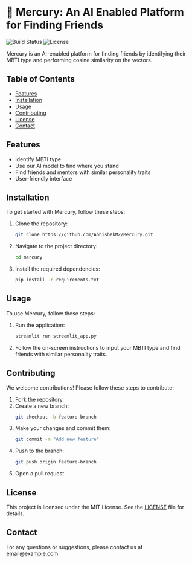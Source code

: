 # 🎈 Mercury: An AI Enabled Platform for Finding Friends

![Build Status](https://img.shields.io/badge/build-passing-brightgreen)
![License](https://img.shields.io/badge/license-MIT-blue)

Mercury is an AI-enabled platform for finding friends by identifying their MBTI type and performing cosine similarity on the vectors.

## Table of Contents
- [Features](#features)
- [Installation](#installation)
- [Usage](#usage)
- [Contributing](#contributing)
- [License](#license)
- [Contact](#contact)

## Features

- Identify MBTI type
- Use our AI model to find where you stand
- Find friends and mentors with similar personality traits
- User-friendly interface

## Installation

To get started with Mercury, follow these steps:

1. Clone the repository:
    ```sh
    git clone https://github.com/AbhishekMZ/Mercury.git
    ```
2. Navigate to the project directory:
    ```sh
    cd mercury
    ```
3. Install the required dependencies:
    ```sh
    pip install -r requirements.txt
    ```

## Usage

To use Mercury, follow these steps:

1. Run the application:
    ```sh
    streamlit run streamlit_app.py
    ```
2. Follow the on-screen instructions to input your MBTI type and find friends with similar personality traits.


## Contributing

We welcome contributions! Please follow these steps to contribute:

1. Fork the repository.
2. Create a new branch:
    ```sh
    git checkout -b feature-branch
    ```
3. Make your changes and commit them:
    ```sh
    git commit -m "Add new feature"
    ```
4. Push to the branch:
    ```sh
    git push origin feature-branch
    ```
5. Open a pull request.

## License

This project is licensed under the MIT License. See the [LICENSE](LICENSE) file for details.

## Contact

For any questions or suggestions, please contact us at [email@example.com](mailto:sexysrivanth@gmail.com).